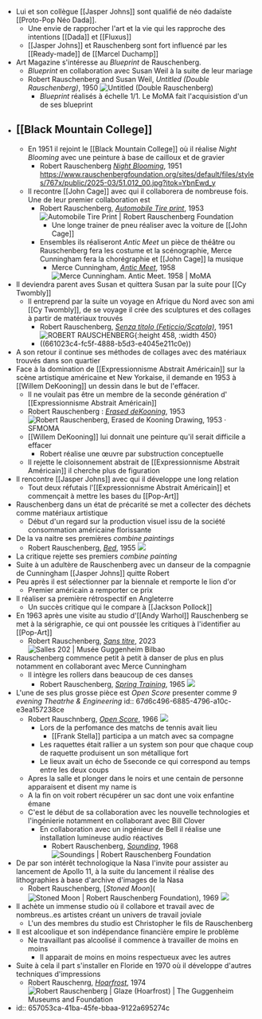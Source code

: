 - Lui et son collègue [[Jasper Johns]] sont qualifié de néo dadaïste [[Proto-Pop Néo Dada]].
	- Une envie de rapprocher l'art et la vie qui les rapproche des intentions [[Dada]] et [[Fluxus]]
	- [[Jasper Johns]] et Rauschenberg sont fort influencé par les [[Ready-made]] de [[Marcel Duchamp]]
- Art Magazine s'intéresse au *Blueprint* de Rauschenberg.
	- *Blueprint* en collaboration avec Susan Weil à la suite de leur mariage
	- Robert Rauschenberg and Susan Weil, *Untitled (Double Rauschenberg)*, 1950 ![*Untitled (Double Rauschenberg)*](https://www.moma.org/d/assets/W1siZiIsIjIwMTcvMDYvMjIvNG5iN3hxdDNoc18xNDk0NjkxNTU4XzgwMV9Eb3VibGVfUmF1c2NoZW5iZXJnLmpwZyJdLFsicCIsImNvbnZlcnQiLCItcXVhbGl0eSA5MCAtcmVzaXplIDIwMDB4MjAwMFx1MDAzZSJdXQ/1494691558_801_Double_Rauschenberg.jpg?sha=a81655b455c2ec69)
		- *Blueprint* réalisés à échelle 1/1. Le MoMA fait l'acquisistion d'un de ses blueprint
- ## [[Black Mountain College]]
	- En 1951 il rejoint le [[Black Mountain College]] où il réalise *Night Blooming* avec une peinture à base de cailloux et de gravier
		- Robert Rauschenberg [*Night Blooming*](https://www.rauschenbergfoundation.org/art/artwork/untitled-night-blooming), 1951  https://www.rauschenbergfoundation.org/sites/default/files/styles/767x/public/2025-03/51.012_00.jpg?itok=YbnEwd_y
	- Il recontre [[John Cage]] avec qui il collaborera de nombreuse fois. Une de leur premier collaboration est
		- Robert Rauschenberg, [*Automobile Tire print*](https://www.rauschenbergfoundation.org/art/artwork/automobile-tire-print), 1953 ![Automobile Tire Print | Robert Rauschenberg Foundation](https://www.rauschenbergfoundation.org/sites/default/files/2025-03/53.E001_00.jpg)
			- Une longe trainer de pneu réaliser avec la voiture de [[John Cage]]
		- Ensembles ils réaliseront *Antic Meet* un pièce de théâtre ou Rauschenberg fera les costume et la scénographie, Merce Cunningham fera la chorégraphie et [[John Cage]] la musique
			- Merce Cunningham, [*Antic Meet*](https://www.moma.org/audio/playlist/297/777), 1958 ![Merce Cunningham. Antic Meet. 1958 | MoMA](https://www.moma.org/d/assets/W1siZiIsIjIwMjAvMDEvMjQvMXV5ZDlibHU3eF8yODJhbnRpY21lZXRfdXBzaXplZC5qcGciXSxbInAiLCJjb252ZXJ0IiwiLXF1YWxpdHkgOTAgLXJlc2l6ZSAyMDAweDIwMDBcdTAwM2UiXV0/282anticmeet_upsized.jpg?sha=1598788b7fb8d285)
- Il deviendra parent aves Susan et quittera Susan par la suite pour [[Cy Twombly]]
	- Il entreprend par la suite un voyage en Afrique du Nord avec son ami [[Cy Twombly]], de se voyage il crée des sculptures et des collages à partir de matériaux trouvés
		- Robert Rauschenberg, [*Senza titolo (Feticcio/Scatola)*](https://wannenesgroup.com/lots/402-110-robert-rauschenberg-2/), 1951 ![ROBERT RAUSCHENBERG](https://wannenesgroup.com/wp-content/uploads/cssas/lotimages/slider/9848_0303_0001.jpg){:height 458, :width 450}
		- ((661023c4-fc5f-4888-b5d3-e4045e211c0e))
- A son retour il continue ses méthodes de collages avec des matériaux trouvés dans son quartier
- Face à la domination de [[Expressionnisme Abstrait Américain]]  sur la scène artistique américaine et New Yorkaise, il demande en 1953 à [[Willem DeKooning]] un dessin dans le but de l'effacer.
	- Il ne voulait pas être un membre de la seconde génération d' [[Expressionnisme Abstrait Américain]]
	- Robert Rauschenberg : [*Erased deKooning*](https://www.sfmoma.org/artwork/98.298/), 1953 ![Robert Rauschenberg, Erased de Kooning Drawing, 1953 · SFMOMA](https://sfmoma-media-dev.s3.us-west-1.amazonaws.com/www-media/2018/08/25062920/98.298_01_B02-Large-TIFF_4000-pixels-long-scaled.jpg)
	- [[Willem DeKooning]] lui donnait une peinture qu'il serait difficile a effacer
		- Robert réalise une œuvre par substruction conceptuelle
	- Il rejette le cloisonnement abstrait de [[Expressionnisme Abstrait Américain]] il cherche plus de figuration
- Il rencontre [[Jasper Johns]] avec qui il développe une long relation
	- Tout deux réfutais l'[[Expressionnisme Abstrait Américain]] et commençait à mettre les bases du [[Pop-Art]]
- Rauschenberg dans un état de précarité se met a collecter des déchets comme matériaux artistique
	- Début d'un regard sur la production visuel issu de la société consommation américaine florissante
- De la va naitre ses premières *combine paintings*
	- Robert Rauschenberg, [*Bed*](https://www.rauschenbergfoundation.org/art/artwork/bed), 1955 ![](https://www.rauschenbergfoundation.org/sites/default/files/styles/767x/public/2025-03/55.004_00.jpg?itok=krLXtxEB)
- La critique rejette ses premiers *combine painting*
- Suite à un adultère de Rauschenberg avec un danseur de la compagnie de Cunningham [[Jasper Johns]] quitte Robert
- Peu après il est sélectionner par la biennale et remporte le lion d'or
	- Premier américain a remporter ce prix
- Il réaliser sa première rétrospectif en Angleterre
	- Un succès critique qui le compare à [[Jackson Pollock]]
- En 1963 après une visite au studio d'[[Andy Warhol]] Rauschenberg se met à la sérigraphie, ce qui ont poussée les critiques à l'identifier au [[Pop-Art]]
	- Robert Rauschenberg, [*Sans titre*](https://www.guggenheim-bilbao.eus/fr/exposition/salles-202), 2023 ![Salles 202 | Musée Guggenheim Bilbao](https://cms.guggenheim-bilbao.eus/uploads/2024/01/Rauschenberg.jpg)
- Rauschenberg commence petit à petit à danser de plus en plus notamment en collaborant avec Merce Cunningham
	- Il intègre les rollers dans beaucoup de ces danses
		- Robert Rauschenberg, [*Spring Training*](https://www.rauschenbergfoundation.org/art/archive/spring-training), 1965  ![](https://www.rauschenbergfoundation.org/sites/default/files/styles/767x/public/2023-05/P1275_00.jpg?itok=2T6vHB_D)
- L'une de ses plus grosse pièce est *Open Score* presenter comme *9 evening Theatrhe & Engineering*
  id:: 67d6c496-6885-4796-a10c-e3ea157238ce
	- Robert Rauschnberg, [*Open Score*](https://www.rauschenbergfoundation.org/art/archive/open-score-0), 1966 ![](https://www.rauschenbergfoundation.org/sites/default/files/styles/767x/public/2023-05/P1476_00.jpg?itok=vhOb0GTW)
		- Lors de la perfomance des matchs de tennis avait lieu
			- [[Frank Stella]] participa a un match avec sa compagne
		- Les raquettes était rallier a un system son pour que chaque coup de raquette produisent un son métallique fort
		- Le lieux avait un écho de 5seconde ce qui correspond au temps entre les deux coups
	- Apres la salle et plonger dans le noirs et une centain de personne apparaisent et disent my name is
	- A la fin on voit robert récupérer un sac dont une voix enfantine émane
	- C'est le début de sa collaboration avec les nouvelle technologies et l'ingénierie notamment en collaborant avec Bill Clover
		- En collaboration avec un ingénieur de Bell il réalise une installation lumineuse audio réactives
			- Robert Rauschenberg, [*Sounding*](https://www.rauschenbergfoundation.org/art/artwork/soundings), 1968 ![Soundings | Robert Rauschenberg Foundation](https://www.rauschenbergfoundation.org/sites/default/files/2024-12/68.001_00.jpg)
- De par son intérêt technologique la Nasa l'invite pour assister au lancement de Apollo 11, à la suite du lancement il réalise des lithographies à base d'archive d'images de la Nasa
	- Robert Rauschenberg, [*Stoned Moon*](![Stoned Moon | Robert Rauschenberg Foundation](https://www.rauschenbergfoundation.org/sites/default/files/styles/767x/public/70.D078.jpg?itok=5WAXmznm)), 1969 ![](https://www.rauschenbergfoundation.org/sites/default/files/styles/767x/public/70.D078.jpg?itok=5WAXmznm)
- Il achète un immense studio où il collabore et travail avec de nombreus..es artistes créant un univers de travail joviale
	- L'un des membres du studio est Christopher le fils de Rauschenberg
- Il est alcoolique et son indépendance financière empire le problème
	- Ne travaillant pas alcoolisé il commence à travailler de moins en moins
		- Il apparait de moins en moins respectueux avec les autres
- Suite à cela il part s'installer en Floride en 1970 où il développe d'autres techniques d'impressions
	- Robert Rauschenrg, [*Hoarfrost*](https://www.guggenheim.org/artwork/3553), 1974 ![Robert Rauschenberg | Glaze (Hoarfrost) | The Guggenheim Museums and  Foundation](https://www.guggenheim.org/wp-content/uploads/1975/01/84.3165_ph_web-1.jpg)
- id:: 657053ca-41ba-45fe-bbaa-9122a695274c